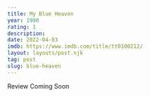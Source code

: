 ```yaml
---
title: My Blue Heaven
year: 1990
rating: 1
description: 
date: 2022-04-03
imdb: https://www.imdb.com/title/tt0100212/
layout: layouts/post.njk
tag: post
slug: blue-heaven
---
```


Review Coming Soon